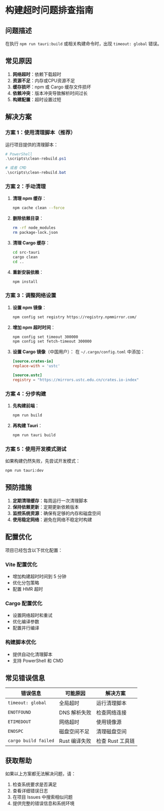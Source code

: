 # 构建超时问题排查指南

## 问题描述

在执行 `npm run tauri:build` 或相关构建命令时，出现 `timeout: global` 错误。

## 常见原因

1. **网络超时**：依赖下载超时
2. **资源不足**：内存或CPU资源不足
3. **缓存损坏**：npm 或 Cargo 缓存文件损坏
4. **依赖冲突**：版本冲突导致解析时间过长
5. **构建配置**：超时设置过短

## 解决方案

### 方案 1：使用清理脚本（推荐）

运行项目提供的清理脚本：

```powershell
# PowerShell
.\scripts\clean-rebuild.ps1

# 或者 CMD
.\scripts\clean-rebuild.bat
```

### 方案 2：手动清理

1. **清理 npm 缓存**：
   ```bash
   npm cache clean --force
   ```

2. **删除依赖目录**：
   ```bash
   rm -rf node_modules
   rm package-lock.json
   ```

3. **清理 Cargo 缓存**：
   ```bash
   cd src-tauri
   cargo clean
   cd ..
   ```

4. **重新安装依赖**：
   ```bash
   npm install
   ```

### 方案 3：调整网络设置

1. **设置 npm 镜像**：
   ```bash
   npm config set registry https://registry.npmmirror.com/
   ```

2. **增加 npm 超时时间**：
   ```bash
   npm config set timeout 300000
   npm config set fetch-timeout 300000
   ```

3. **设置 Cargo 镜像**（中国用户）：
   在 `~/.cargo/config.toml` 中添加：
   ```toml
   [source.crates-io]
   replace-with = 'ustc'
   
   [source.ustc]
   registry = "https://mirrors.ustc.edu.cn/crates.io-index"
   ```

### 方案 4：分步构建

1. **先构建前端**：
   ```bash
   npm run build
   ```

2. **再构建 Tauri**：
   ```bash
   npm run tauri build
   ```

### 方案 5：使用开发模式测试

如果构建仍然失败，先尝试开发模式：
```bash
npm run tauri:dev
```

## 预防措施

1. **定期清理缓存**：每周运行一次清理脚本
2. **保持依赖更新**：定期更新依赖版本
3. **监控系统资源**：确保有足够的内存和磁盘空间
4. **使用稳定网络**：避免在网络不稳定时构建

## 配置优化

项目已经包含以下优化配置：

### Vite 配置优化
- 增加构建超时时间到 5 分钟
- 优化分包策略
- 配置 HMR 超时

### Cargo 配置优化
- 设置网络超时和重试
- 优化编译参数
- 配置并行编译

### 构建脚本优化
- 提供自动化清理脚本
- 支持 PowerShell 和 CMD

## 常见错误信息

| 错误信息 | 可能原因 | 解决方案 |
|---------|---------|---------|
| `timeout: global` | 全局超时 | 运行清理脚本 |
| `ENOTFOUND` | DNS 解析失败 | 检查网络连接 |
| `ETIMEDOUT` | 网络超时 | 使用镜像源 |
| `ENOSPC` | 磁盘空间不足 | 清理磁盘空间 |
| `cargo build failed` | Rust 编译失败 | 检查 Rust 工具链 |

## 获取帮助

如果以上方案都无法解决问题，请：

1. 检查系统要求是否满足
2. 查看详细错误日志
3. 在项目 Issues 中搜索相似问题
4. 提供完整的错误信息和系统环境
